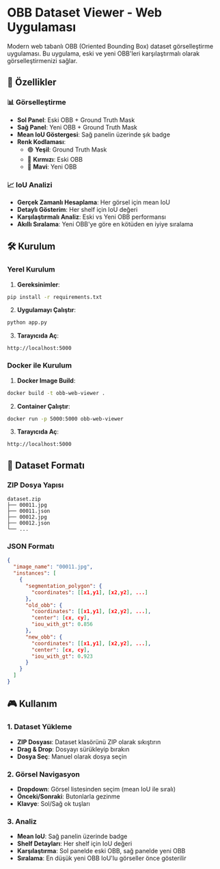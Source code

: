 # OBB Dataset Viewer - Web Uygulaması

Modern web tabanlı OBB (Oriented Bounding Box) dataset görselleştirme uygulaması. Bu uygulama, eski ve yeni OBB'leri karşılaştırmalı olarak görselleştirmenizi sağlar.

## 🚀 Özellikler

### 📊 Görselleştirme
- **Sol Panel**: Eski OBB + Ground Truth Mask
- **Sağ Panel**: Yeni OBB + Ground Truth Mask
- **Mean IoU Göstergesi**: Sağ panelin üzerinde şık badge
- **Renk Kodlaması**: 
  - 🟢 **Yeşil**: Ground Truth Mask
  - 🔴 **Kırmızı**: Eski OBB
  - 🔵 **Mavi**: Yeni OBB

### 📈 IoU Analizi
- **Gerçek Zamanlı Hesaplama**: Her görsel için mean IoU
- **Detaylı Gösterim**: Her shelf için IoU değeri
- **Karşılaştırmalı Analiz**: Eski vs Yeni OBB performansı
- **Akıllı Sıralama**: Yeni OBB'ye göre en kötüden en iyiye sıralama

## 🛠️ Kurulum

### Yerel Kurulum

1. **Gereksinimler**:
```bash
pip install -r requirements.txt
```

2. **Uygulamayı Çalıştır**:
```bash
python app.py
```

3. **Tarayıcıda Aç**:
```
http://localhost:5000
```

### Docker ile Kurulum

1. **Docker Image Build**:
```bash
docker build -t obb-web-viewer .
```

2. **Container Çalıştır**:
```bash
docker run -p 5000:5000 obb-web-viewer
```

3. **Tarayıcıda Aç**:
```
http://localhost:5000
```

## 📁 Dataset Formatı

### ZIP Dosya Yapısı
```
dataset.zip
├── 00011.jpg
├── 00011.json
├── 00012.jpg
├── 00012.json
└── ...
```

### JSON Formatı
```json
{
  "image_name": "00011.jpg",
  "instances": [
    {
      "segmentation_polygon": {
        "coordinates": [[x1,y1], [x2,y2], ...]
      },
      "old_obb": {
        "coordinates": [[x1,y1], [x2,y2], ...],
        "center": [cx, cy],
        "iou_with_gt": 0.856
      },
      "new_obb": {
        "coordinates": [[x1,y1], [x2,y2], ...],
        "center": [cx, cy],
        "iou_with_gt": 0.923
      }
    }
  ]
}
```

## 🎮 Kullanım

### 1. Dataset Yükleme
- **ZIP Dosyası**: Dataset klasörünü ZIP olarak sıkıştırın
- **Drag & Drop**: Dosyayı sürükleyip bırakın
- **Dosya Seç**: Manuel olarak dosya seçin

### 2. Görsel Navigasyon
- **Dropdown**: Görsel listesinden seçim (mean IoU ile sıralı)
- **Önceki/Sonraki**: Butonlarla gezinme
- **Klavye**: Sol/Sağ ok tuşları

### 3. Analiz
- **Mean IoU**: Sağ panelin üzerinde badge
- **Shelf Detayları**: Her shelf için IoU değeri
- **Karşılaştırma**: Sol panelde eski OBB, sağ panelde yeni OBB
- **Sıralama**: En düşük yeni OBB IoU'lu görseller önce gösterilir


